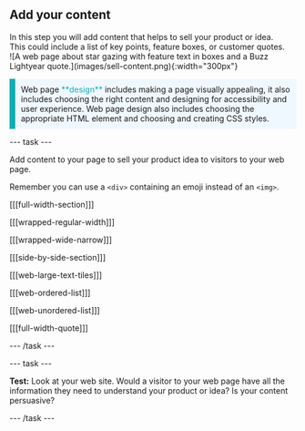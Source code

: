 ## Add your content

<div style="display: flex; flex-wrap: wrap">
<div style="flex-basis: 200px; flex-grow: 1; margin-right: 15px;">
In this step you will add content that helps to sell your product or idea. This could include a list of key points, feature boxes, or customer quotes. 
</div>
<div>
![A web page about star gazing with feature text in boxes and a Buzz Lightyear quote.](images/sell-content.png){:width="300px"}
</div>
</div>

<p style="border-left: solid; border-width:10px; border-color: #0faeb0; background-color: aliceblue; padding: 10px;">
Web page <span style="color: #0faeb0">**design**</span> includes making a page visually appealing, it also includes choosing the right content and designing for accessibility and user experience. Web page design also includes choosing the appropriate HTML element and choosing and creating CSS styles. 
</p>

--- task ---

Add content to your page to sell your product idea to visitors to your web page. 

Remember you can use a `<div>` containing an emoji instead of an `<img>`.

[[[full-width-section]]]

[[[wrapped-regular-width]]]

[[[wrapped-wide-narrow]]]

[[[side-by-side-section]]]

[[[web-large-text-tiles]]]

[[[web-ordered-list]]]

[[[web-unordered-list]]]

[[[full-width-quote]]]

--- /task ---

--- task ---

**Test:** Look at your web site. Would a visitor to your web page have all the information they need to understand your product or idea? Is your content persuasive?

--- /task ---
